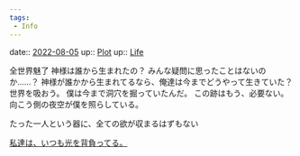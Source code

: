 ```yaml
---
tags:
 - Info
---
```


date:: [2022-08-05](../Daily_Note/2022-08-05.md)
up:: [Plot](../Bar/Novel/Chaos/Plot.md)
up:: [Life](../Bar/Novel/Chaos/Life.md)

全世界魅了
神様は誰から生まれたの？
みんな疑問に思ったことはないのか……？
神様が誰かから生まれてるなら、俺達は今までどうやって生きていた？
世界を吸おう。
僕は今まで洞穴を掘っていたんだ。
この跡はもう、必要ない。
向こう側の夜空が僕を照らしている。

たった一人という器に、全ての欲が収まるはずもない

[私達は、いつも光を背負ってる。](私達は、いつも光を背負ってる。.md)
